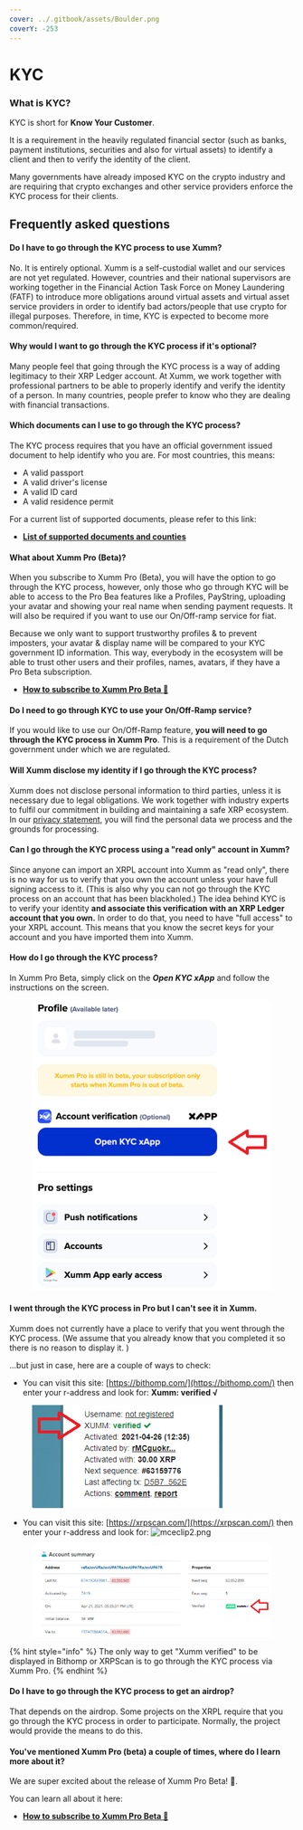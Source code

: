 ```yaml
---
cover: ../.gitbook/assets/Boulder.png
coverY: -253
---
```


# KYC

### **What is KYC?**

KYC is short for **Know Your Customer**.

It is a requirement in the heavily regulated financial sector (such as banks, payment institutions, securities and also for virtual assets) to identify a client and then to verify the identity of the client.

Many governments have already imposed KYC on the crypto industry and are requiring that crypto exchanges and other service providers enforce the KYC process for their clients.&#x20;

## Frequently asked questions

#### **Do I have to go through the KYC process to use Xumm?**

No. It is entirely optional. Xumm is a self-custodial wallet and our services are not yet regulated. However, countries and their national supervisors are working together in the Financial Action Task Force on Money Laundering (FATF) to introduce more obligations around virtual assets and virtual asset service providers in order to identify bad actors/people that use crypto for illegal purposes. Therefore, in time, KYC is expected to become more common/required. &#x20;

#### **Why would I want to go through the KYC process if it's optional?**&#x20;

Many people feel that going through the KYC process is a way of adding legitimacy to their XRP Ledger account. At Xumm, we work together with professional partners to be able to properly identify and verify the identity of a person. In many countries, people prefer to know who they are dealing with financial transactions.

#### **Which documents can I use to go through the KYC process?**

The KYC process requires that you have an official government issued document to help identify who you are. For most countries, this means:

* A valid passport
* A valid driver's license
* A valid ID card
* A valid residence permit

For a current list of supported documents, please refer to this link:

* [**List of supported documents and counties**](https://www.veriff.com/supported-countries)&#x20;

#### **What about Xumm Pro (Beta)?**&#x20;

When you subscribe to Xumm Pro (Beta), you will have the option to go through the KYC process, however, only those who go through KYC will be able to access to the Pro Bea features like a Profiles, PayString, uploading your avatar and showing your real name when sending payment requests. It will also be required if you want to use our On/Off-ramp service for fiat.&#x20;

Because we only want to support trustworthy profiles & to prevent imposters, your avatar & display name will be compared to your KYC government ID information. This way, everybody in the ecosystem will be able to trust other users and their profiles, names, avatars, if they have a Pro Beta subscription.

* [**How to subscribe to Xumm Pro Beta 🎉**](../xumm-pro-beta/how-to-subscribe-to-pro.md)

#### **Do I need to go through KYC to use your On/Off-Ramp service?**&#x20;

If you would like to use our On/Off-Ramp feature, **you will need to go through the KYC process in Xumm Pro**. This is a requirement of the Dutch government under which we are regulated.&#x20;

#### **Will Xumm disclose my identity if I go through the KYC process?**

Xumm does not disclose personal information to third parties, unless it is necessary due to legal obligations. We work together with industry experts to fulfil our commitment in building and maintaining a safe XRP ecosystem. In our [privacy statement](../about-xumm-and-xrpl-labs/where-can-i-find-your-privacy-statement.md), you will find the personal data we process and the grounds for processing. &#x20;

#### **Can I go through the KYC process using a "read only" account in Xumm?**

Since anyone can import an XRPL account into Xumm as "read only", there is no way for us to verify that you own the account unless your have full signing access to it. (This is also why you can not go through the KYC process on an account that has been blackholed.) The idea behind KYC is to verify your identity **and associate this verification with an XRP Ledger account that you own.** In order to do that, you need to have "full access" to your XRPL account. This means that you know the secret keys for your account and you have imported them into Xumm.  &#x20;

#### **How do I go through the KYC process?**

In Xumm Pro Beta, simply click on the _**Open KYC xApp**_ and follow the instructions on the screen.

<figure><img src="../.gitbook/assets/Open KYC xApp.png" alt=""><figcaption></figcaption></figure>

#### **I went through the KYC process in Pro but I can't see it in Xumm.**

Xumm does not currently have a place to verify that you went through the KYC process. (We assume that you already know that you completed it so there is no reason to display it. )

...but just in case, here are a couple of ways to check:

* You can visit this site: [https://bithomp.com/](https://bithomp.com/) then enter your r-address and look for:  **Xumm: verified √**&#x20;

<figure><img src="../.gitbook/assets/Bithomp - Verified.png" alt=""><figcaption></figcaption></figure>

* You can visit this site: [https://xrpscan.com/](https://xrpscan.com/) then enter your r-address and look for:                          ![mceclip2.png](https://drtc9zr.dlvr.cloud/hc/article\_attachments/4475788481810/mceclip2.png)

<figure><img src="../.gitbook/assets/XRPscan - Verified.png" alt=""><figcaption></figcaption></figure>

{% hint style="info" %}
The only way to get "Xumm verified" to be displayed in Bithomp or XRPScan is to go through the KYC process via Xumm Pro.
{% endhint %}

#### &#x20;**Do I have to go through the KYC process to get an airdrop?**

That depends on the airdrop. Some projects on the XRPL require that you go through the KYC process in order to participate. Normally, the project would provide the means to do this.&#x20;

#### **You've mentioned Xumm Pro (beta) a couple of times, where do I learn more about it?**

We are super excited about the release of Xumm Pro Beta! 🎉.&#x20;

You can learn all about it here:

* &#x20;[**How to subscribe to Xumm Pro Beta 🎉**](../xumm-pro-beta/how-to-subscribe-to-pro.md)
